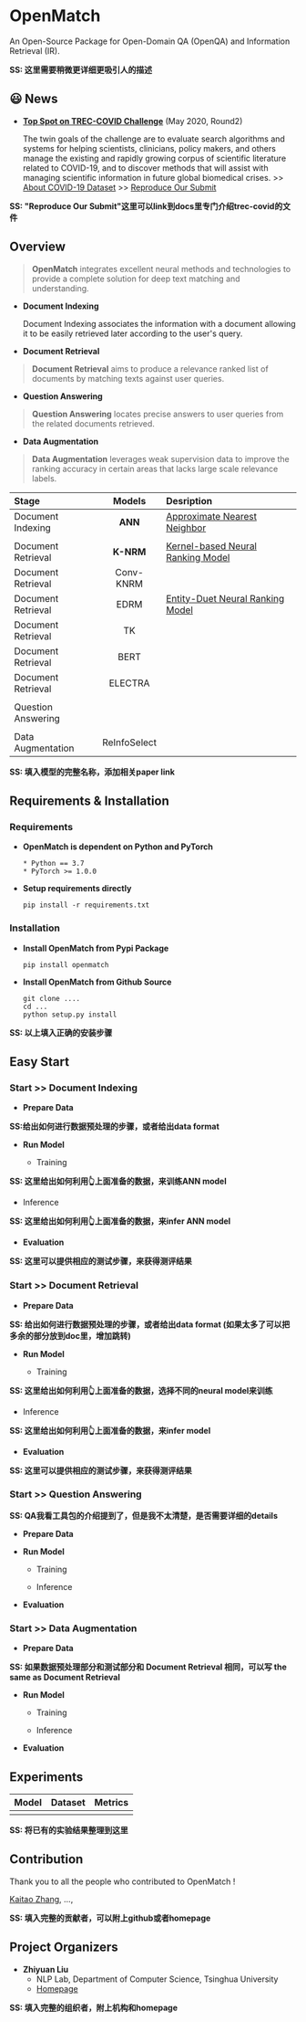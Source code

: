# OpenMatch
An Open-Source Package for Open-Domain QA (OpenQA) and Information Retrieval (IR).

**SS: 这里需要稍微更详细更吸引人的描述**

## 😃 News
* **[Top Spot on TREC-COVID Challenge](https://ir.nist.gov/covidSubmit/about.html)** (May 2020, Round2)

  The twin goals of the challenge are to evaluate search algorithms and systems for helping scientists, clinicians, policy makers, and others manage the existing and rapidly growing corpus of scientific literature related to COVID-19, and to discover methods that will assist with managing scientific information in future global biomedical crises. >> [About COVID-19 Dataset](https://www.semanticscholar.org/cord19) >> [Reproduce Our Submit]()

**SS: "Reproduce Our Submit"这里可以link到docs里专门介绍trec-covid的文件**

## Overview
> **OpenMatch** integrates excellent neural methods and technologies to provide a complete solution for deep text matching and understanding.

* **Document Indexing**

  Document Indexing associates the information with a document allowing it to be easily retrieved later according to the user's query.

* **Document Retrieval**

> **Document Retrieval** aims to produce a relevance ranked list of documents by matching texts against user queries.

* **Question Answering**

> **Question Answering** locates precise answers to user queries from the related documents retrieved.

* **Data Augmentation**

> **Data Augmentation** leverages weak supervision data to improve the ranking accuracy in certain areas that lacks large scale relevance labels.


  |Stage|Models|Desription|
  |:----|:----:|:----|
  |Document Indexing|**ANN**|[Approximate Nearest Neighbor]()|
  ||
  |Document Retrieval|**K-NRM**|[Kernel-based Neural Ranking Model]()|
  |Document Retrieval|Conv-KNRM|
  |Document Retrieval|EDRM|[Entity-Duet Neural Ranking Model]()
  |Document Retrieval|TK|
  |Document Retrieval|BERT|
  |Document Retrieval|ELECTRA|
  ||
  |Question Answering|||
  ||
  |Data Augmentation|ReInfoSelect||

**SS: 填入模型的完整名称，添加相关paper link**


## Requirements & Installation

### Requirements

* **OpenMatch is dependent on Python and PyTorch**
  ```
  * Python == 3.7
  * PyTorch >= 1.0.0
  ```

* **Setup requirements directly**
  ```
  pip install -r requirements.txt
  ```

### Installation

- **Install OpenMatch from Pypi Package**

  ```
  pip install openmatch
  ```
- **Install OpenMatch from Github Source**

  ```
  git clone ....
  cd ...
  python setup.py install
  ```

**SS: 以上填入正确的安装步骤**

## Easy Start

### Start >> Document Indexing

* **Prepare Data**

**SS:给出如何进行数据预处理的步骤，或者给出data format**

* **Run Model**

  - Training

**SS: 这里给出如何利用👆上面准备的数据，来训练ANN model**


  - Inference

**SS: 这里给出如何利用👆上面准备的数据，来infer ANN model**

* **Evaluation**

**SS: 这里可以提供相应的测试步骤，来获得测评结果**


###  Start >> Document Retrieval

* **Prepare Data**

**SS: 给出如何进行数据预处理的步骤，或者给出data format (如果太多了可以把多余的部分放到doc里，增加跳转)**

* **Run Model**

  - Training

**SS: 这里给出如何利用👆上面准备的数据，选择不同的neural model来训练**

  - Inference

**SS: 这里给出如何利用👆上面准备的数据，来infer model**


* **Evaluation**

**SS: 这里可以提供相应的测试步骤，来获得测评结果**


###  Start >> Question Answering

**SS: QA我看工具包的介绍提到了，但是我不太清楚，是否需要详细的details**

* **Prepare Data**

* **Run Model**

  - Training


  - Inference

* **Evaluation**



### Start >> Data Augmentation

* **Prepare Data**

**SS: 如果数据预处理部分和测试部分和 Document Retrieval 相同，可以写 the same as Document Retrieval**

* **Run Model**

  - Training

  - Inference

* **Evaluation**


## Experiments

  |Model|Dataset|Metrics|
  |:---:|:-----:|:-----:|
  ||||

  **SS: 将已有的实验结果整理到这里**

## Contribution

Thank you to all the people who contributed to OpenMatch !

[Kaitao Zhang](), ...,

**SS: 填入完整的贡献者，可以附上github或者homepage**

## Project Organizers

- **Zhiyuan Liu**
  * NLP Lab, Department of Computer Science, Tsinghua University
  * [Homepage](http://nlp.csai.tsinghua.edu.cn/~lzy/)


**SS: 填入完整的组织者，附上机构和homepage**
